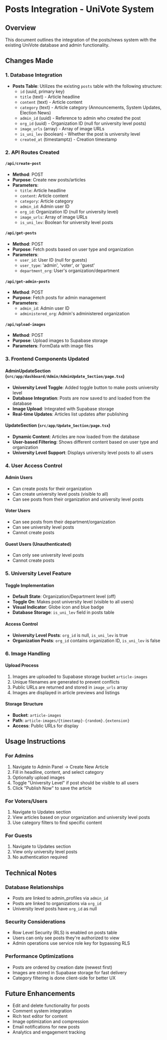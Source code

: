 # Posts Integration - UniVote System

## Overview
This document outlines the integration of the posts/news system with the existing UniVote database and admin functionality.

## Changes Made

### 1. Database Integration
- **Posts Table**: Utilizes the existing `posts` table with the following structure:
  - `id` (uuid, primary key)
  - `title` (text) - Article headline
  - `content` (text) - Article content
  - `category` (text) - Article category (Announcements, System Updates, Election News)
  - `admin_id` (uuid) - Reference to admin who created the post
  - `org_id` (uuid) - Organization ID (null for university level posts)
  - `image_urls` (array) - Array of image URLs
  - `is_uni_lev` (boolean) - Whether the post is university level
  - `created_at` (timestamptz) - Creation timestamp

### 2. API Routes Created

#### `/api/create-post`
- **Method**: POST
- **Purpose**: Create new posts/articles
- **Parameters**:
  - `title`: Article headline
  - `content`: Article content
  - `category`: Article category
  - `admin_id`: Admin user ID
  - `org_id`: Organization ID (null for university level)
  - `image_urls`: Array of image URLs
  - `is_uni_lev`: Boolean for university level posts

#### `/api/get-posts`
- **Method**: POST
- **Purpose**: Fetch posts based on user type and organization
- **Parameters**:
  - `user_id`: User ID (null for guests)
  - `user_type`: 'admin', 'voter', or 'guest'
  - `department_org`: User's organization/department

#### `/api/get-admin-posts`
- **Method**: POST
- **Purpose**: Fetch posts for admin management
- **Parameters**:
  - `admin_id`: Admin user ID
  - `administered_org`: Admin's administered organization

#### `/api/upload-images`
- **Method**: POST
- **Purpose**: Upload images to Supabase storage
- **Parameters**: FormData with image files

### 3. Frontend Components Updated

#### AdminUpdateSection (`src/app/dashboard/Admin/AdminUpdate_Section/page.tsx`)
- **University Level Toggle**: Added toggle button to make posts university level
- **Database Integration**: Posts are now saved to and loaded from the database
- **Image Upload**: Integrated with Supabase storage
- **Real-time Updates**: Articles list updates after publishing

#### UpdateSection (`src/app/Update_Section/page.tsx`)
- **Dynamic Content**: Articles are now loaded from the database
- **User-based Filtering**: Shows different content based on user type and organization
- **University Level Support**: Displays university level posts to all users

### 4. User Access Control

#### Admin Users
- Can create posts for their organization
- Can create university level posts (visible to all)
- Can see posts from their organization and university level posts

#### Voter Users
- Can see posts from their department/organization
- Can see university level posts
- Cannot create posts

#### Guest Users (Unauthenticated)
- Can only see university level posts
- Cannot create posts

### 5. University Level Feature

#### Toggle Implementation
- **Default State**: Organization/Department level (off)
- **Toggle On**: Makes post university level (visible to all users)
- **Visual Indicator**: Globe icon and blue badge
- **Database Storage**: `is_uni_lev` field in posts table

#### Access Control
- **University Level Posts**: `org_id` is null, `is_uni_lev` is true
- **Organization Posts**: `org_id` contains organization ID, `is_uni_lev` is false

### 6. Image Handling

#### Upload Process
1. Images are uploaded to Supabase storage bucket `article-images`
2. Unique filenames are generated to prevent conflicts
3. Public URLs are returned and stored in `image_urls` array
4. Images are displayed in article previews and listings

#### Storage Structure
- **Bucket**: `article-images`
- **Path**: `article-images/{timestamp}-{random}.{extension}`
- **Access**: Public URLs for display

## Usage Instructions

### For Admins
1. Navigate to Admin Panel → Create New Article
2. Fill in headline, content, and select category
3. Optionally upload images
4. Toggle "University Level" if post should be visible to all users
5. Click "Publish Now" to save the article

### For Voters/Users
1. Navigate to Updates section
2. View articles based on your organization and university level posts
3. Use category filters to find specific content

### For Guests
1. Navigate to Updates section
2. View only university level posts
3. No authentication required

## Technical Notes

### Database Relationships
- Posts are linked to admin_profiles via `admin_id`
- Posts are linked to organizations via `org_id`
- University level posts have `org_id` as null

### Security Considerations
- Row Level Security (RLS) is enabled on posts table
- Users can only see posts they're authorized to view
- Admin operations use service role key for bypassing RLS

### Performance Optimizations
- Posts are ordered by creation date (newest first)
- Images are stored in Supabase storage for fast delivery
- Category filtering is done client-side for better UX

## Future Enhancements
- Edit and delete functionality for posts
- Comment system integration
- Rich text editor for content
- Image optimization and compression
- Email notifications for new posts
- Analytics and engagement tracking 